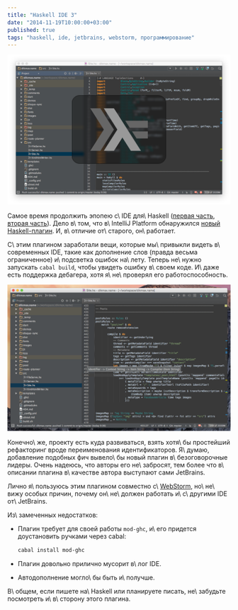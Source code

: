```yaml
---
title: "Haskell IDE 3"
date: "2014-11-19T10:00:00+03:00"
published: true
tags: "haskell, ide, jetbrains, webstorm, программирование"
---
```


![](/images/screenshots/haskell-ide-3-1.png)

Самое время продолжить эпопею с\ IDE для\ Haskell ([первая часть][one], [вторая часть][two]). Дело в\ том, что
в\ IntelliJ Platform обнаружился [новый Haskell-плагин][plugin]. И, в\ отличие от\ старого, он\ работает.

<!--more-->

С\ этим плагином заработали вещи, которые мы\ привыкли видеть в\ современных IDE, такие как дополнение слов (правда
весьма ограниченное) и\ подсветка ошибок на\ лету. Теперь не\ нужно запускать `cabal build`, чтобы увидеть ошибку
в\ своем коде. И\ даже есть поддержка дебагера, хотя я\ не\ проверял его работоспособность.

![WebStorm с\ открытой подсказкой типа функции](/images/screenshots/haskell-ide-3-2.png "WebStorm с открытой подсказкой типа функции")

Конечно\ же, проекту есть куда развиваться, взять хотя\ бы простейший рефакторинг вроде переименования идентификаторов.
Я\ думаю, добавление подобных фич вывело\ бы новый плагин в\ безоговорочные лидеры. Очень надеюсь, что авторы его
не\ забросят, тем более что в\ описании плагина в\ качестве автора выступают сами JetBrains.

Лично я\ пользуюсь этим плагином совместно с\ [WebStorm], но\ не\ вижу особых причин, почему он\ не\ должен работать
и\ с\ другими IDE от\ JetBrains.

Из\ замеченных недостатков:

* Плагин требует для своей работы `mod-ghc`, и\ его придется доустановить ручками через cabal:

    ~~~~~sh
    cabal install mod-ghc
    ~~~~~

* Плагин довольно прилично мусорит в\ лог IDE.
* Автодополнение могло\ бы быть и\ получше.

В\ общем, если пишете на\ Haskell или планируете писать, не\ забудьте посмотреть и\ в\ сторону этого плагина.

[one]: /post/haskellide/
[two]: /post/haskellide2/
[plugin]: https://plugins.jetbrains.com/plugin/7453
[WebStorm]: https://www.jetbrains.com/webstorm/
